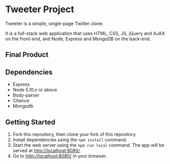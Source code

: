 # Tweeter Project

Tweeter is a simple, single-page Twitter clone.

It is a full-stack web application that uses HTML, CSS, JS, jQuery and AJAX on the front-end, and Node, Express and MongoDB on the back-end.

## Final Product




## Dependencies

- Express
- Node 5.10.x or above
- Body-parser
- Chance
- Mongodb


## Getting Started

1. Fork this repository, then clone your fork of this repository.
2. Install dependencies using the `npm install` command.
3. Start the web server using the `npm run local` command. The app will be served at <http://localhost:8080/>.
4. Go to <http://localhost:8080/> in your browser.
